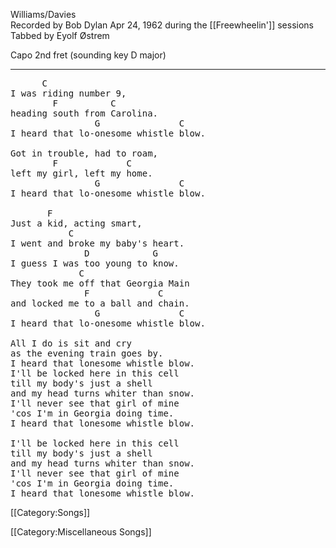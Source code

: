 Williams/Davies<br>
Recorded by Bob Dylan Apr 24, 1962 during the [[Freewheelin']] sessions <br>
Tabbed by Eyolf Østrem

Capo 2nd fret (sounding key D major)

----
<pre class="verse">
      C
I was riding number 9,
        F          C
heading south from Carolina.
                G               C
I heard that lo-onesome whistle blow.

Got in trouble, had to roam,
        F             C
left my girl, left my home.
                G               C
I heard that lo-onesome whistle blow.

       F
Just a kid, acting smart,
           C
I went and broke my baby's heart.
              D            G
I guess I was too young to know.
             C
They took me off that Georgia Main
              F             C
and locked me to a ball and chain.
                G               C
I heard that lo-onesome whistle blow.

All I do is sit and cry
as the evening train goes by.
I heard that lonesome whistle blow.
I'll be locked here in this cell
till my body's just a shell
and my head turns whiter than snow.
I'll never see that girl of mine
'cos I'm in Georgia doing time.
I heard that lonesome whistle blow.

I'll be locked here in this cell
till my body's just a shell
and my head turns whiter than snow.
I'll never see that girl of mine
'cos I'm in Georgia doing time.
I heard that lonesome whistle blow.
</pre>

[[Category:Songs]]

[[Category:Miscellaneous Songs]]